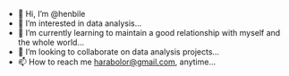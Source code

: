 - 👋 Hi, I’m @henbile
- 👀 I’m interested in data analysis...
- 🌱 I’m currently learning to maintain a good relationship with myself and the whole world...
- 💞️ I’m looking to collaborate on data analysis projects...
- 📫 How to reach me harabolor@gmail.com, anytime...

<!---
henbile/henbile is a ✨ special ✨ repository because its `README.md` (this file) appears on your GitHub profile.
You can click the Preview link to take a look at your changes.
--->
